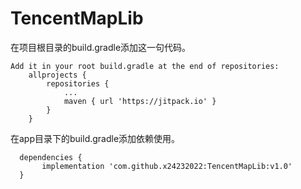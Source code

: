 # TencentMapLib

在项目根目录的build.gradle添加这一句代码。
```
Add it in your root build.gradle at the end of repositories:
	allprojects {
		repositories {
			...
			maven { url 'https://jitpack.io' }
		}
	}
```
在app目录下的build.gradle添加依赖使用。
```
  dependencies {
	   implementation 'com.github.x24232022:TencentMapLib:v1.0'
  }
```
